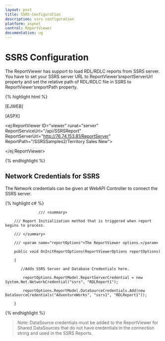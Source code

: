```yaml
---
layout: post
title: SSRS-Configuration
description: ssrs configuration
platform: aspnet
control: ReportViewer
documentation: ug
---
```


# SSRS Configuration

The ReportViewer has support to load RDL/RDLC reports from SSRS server. You have to set your SSRS server URL to ReportViewer’sreportServerUrl property and set the relative path of RDL/RDLC file in SSRS to ReportViewer’sreportPath property. 







{% highlight html %}

[EJWEB]

[ASPX]

<ej:ReportViewer ID="viewer" runat="server" ReportServiceUrl="/api/SSRSReport" ReportServerUrl="http://76.74.153.81/ReportServer"  ReportPath="/SSRSSamples2/Territory Sales New">

</ej:ReportViewer>

{% endhighlight %}

## Network Credentials for SSRS

The Network credentials can be given at WebAPI Controller to connect the SSRS server.

{% highlight c# %}



                   /// <summary>

        /// Report Initialization method that is triggered when report begins to process.

        /// </summary>

        /// <param name="reportOptions">The ReportViewer options.</param>

        public void OnInitReportOptions(ReportViewerOptions reportOptions)

        {

           //Adds SSRS Server and Database Credentials here.

            reportOptions.ReportModel.ReportServerCredential = new System.Net.NetworkCredential("ssrs", "RDLReport1");

            reportOptions.ReportModel.DataSourceCredentials.Add(new DataSourceCredentials("AdventureWorks", "ssrs1", "RDLReport1"));

        }

{% endhighlight %}

 > Note: DataSource credentials must be added to the ReportViewer for Shared DataSources that do not have credentials in the connection string and used in the SSRS Reports.

